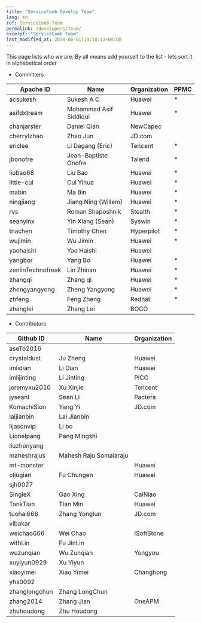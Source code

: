 ```yaml
---
title: "ServiceComb Develop Team"
lang: en
ref: ServiceComb-Team
permalink: /developers/team/
excerpt: "ServiceComb Team"
last_modified_at: 2018-06-01T19:18:43+08:00
---
```



This page lists who we are. By all means add yourself to the list - lets sort it in alphabetical order

* Committers

| Apache ID         |         Name            |  Organization | PPMC |
| ----------------- | ----------------------- | ------------- | ---- |
| acsukesh          |  Sukesh A C             |  Huawei       |  *   |
| asifdxtream       |  Mohammad Asif Siddiqui |  Huawei       |  *   |
| chanjarster       |  Daniel Qian            |  NewCapec     |      |
| cherrylzhao       |  Zhao Jun               |  JD.com       |      |
| ericlee           |  Li Dagang (Eric)       |  Tencent      |  *   |
| jbonofre          |  Jean-Baptiste Onofre   |  Talend       |  *   |
| liubao68          |  Liu Bao                |  Huawei       |  *   |
| little-cui        |  Cui Yihua              |  Huawei       |  *   |
| mabin             |  Ma Bin                 |  Huawei       |  *   |
| ningjiang         |  Jiang Ning (Willem)    |  Huawei       |  *   |
| rvs               |  Roman Shaposhnik       |  Stealth      |  *   |
| seanyinx          |  Yin Xiang (Sean)       |  Syswin       |  *   |
| tnachen           |  Timothy Chen           |  Hyperpilot   |  *   |
| wujimin           |  Wu Jimin               |  Huawei       |  *   |
| yaohaishi         |  Yao Haishi             |  Huawei       |      |
| yangbor           |  Yang Bo                |  Huawei       |  *   |
| zenlinTechnofreak |  Lin Zhinan             |  Huawei       |  *   |
| zhangqi           |  Zhang qi               |  Huawei       |  *   |
| zhengyangyong     |  Zheng Yangyong         |  Huawei       |  *   |
| zhfeng            |  Feng Zheng             |  Redhat       |  *   |
| zhanglei          |  Zhang Lei              |  BOCO         |      |


* Contributors:

| Github ID         | Name                   | Organization |
| ----------------- | ---------------------- | ------------ |
| aseTo2016         |                        |              |
| crystaldust       | Ju Zheng               | Huawei       |
| imlidian          | Li Dian                | Huawei       |
| imlijinting       | Li Jinting             | PICC         |
| jeremyxu2010      | Xu Xinjie              | Tencent      |
| jyseanl           | Sean Li                | Pactera      |
| KomachiSion       | Yang Yi                | JD.com       |
| laijianbin        | Lai Jianbin            |              |
| lijasonvip        | Li bo                  |              |
| Lionelpang        | Pang Mingshi           |              |
| liuzhenyang       |                        |              |
| maheshrajus       | Mahesh Raju Somalaraju |              |
| mt-monster        |                        | Huawei       |
| oliugian          | Fu Chungen             | Huawei       |
| sjh0027           |                        |              |
| SingleX           | Gao Xing               | CaiNiao      |
| TankTian          | Tian Min               | Huawei       |
| tuohai666         | Zhang Yonglun          | JD.com       |
| vibakar           |                        |              |
| weichao666        | Wei Chao               | ISoftStone   |
| withLin           | Fu JinLin              |              |
| wuzunqian         | Wu Zunqian             | Yongyou      |
| xuyiyun0929       | Xu Yiyun               |              |
| xiaoyimei         | Xiao Yimei             | Changhong    |
| yhs0092           |                        |              |
| zhanglongchun     | Zhang LongChun         |              |
| zhang2014         | Zhang Jian             | OneAPM       |
| zhuhoudong        | Zhu Houdong            |              |
